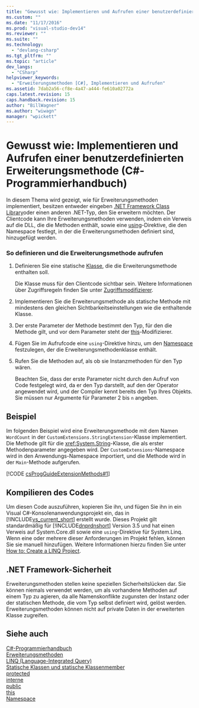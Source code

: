 ```yaml
---
title: "Gewusst wie: Implementieren und Aufrufen einer benutzerdefinierten Erweiterungsmethode (C#-Programmierhandbuch) | Microsoft Docs"
ms.custom: ""
ms.date: "11/17/2016"
ms.prod: "visual-studio-dev14"
ms.reviewer: ""
ms.suite: ""
ms.technology: 
  - "devlang-csharp"
ms.tgt_pltfrm: ""
ms.topic: "article"
dev_langs: 
  - "CSharp"
helpviewer_keywords: 
  - "Erweiterungsmethoden [C#], Implementieren und Aufrufen"
ms.assetid: 7dab2a56-cf8e-4a47-a444-fe610a02772a
caps.latest.revision: 15
caps.handback.revision: 15
author: "BillWagner"
ms.author: "wiwagn"
manager: "wpickett"
---
```

# Gewusst wie: Implementieren und Aufrufen einer benutzerdefinierten Erweiterungsmethode (C#-Programmierhandbuch)
In diesem Thema wird gezeigt, wie für Erweiterungsmethoden implementiert, besitzen entweder eingeben [.NET Framework Class Library](http://go.microsoft.com/fwlink/?LinkID=217856)oder einen anderen .NET\-Typ, den Sie erweitern möchten.  Der Clientcode kann Ihre Erweiterungsmethoden verwenden, indem ein Verweis auf die DLL, die die Methoden enthält, sowie eine [using](../../../csharp/language-reference/keywords/using-directive.md)\-Direktive, die den Namespace festlegt, in der die Erweiterungsmethoden definiert sind, hinzugefügt werden.  
  
### So definieren und die Erweiterungsmethode aufrufen  
  
1.  Definieren Sie eine statische [Klasse](../../../csharp/programming-guide/classes-and-structs/static-classes-and-static-class-members.md), die die Erweiterungsmethode enthalten soll.  
  
     Die Klasse muss für den Clientcode sichtbar sein.  Weitere Informationen über Zugriffsregeln finden Sie unter [Zugriffsmodifizierer](../../../csharp/programming-guide/classes-and-structs/access-modifiers.md).  
  
2.  Implementieren Sie die Erweiterungsmethode als statische Methode mit mindestens den gleichen Sichtbarkeitseinstellungen wie die enthaltende Klasse.  
  
3.  Der erste Parameter der Methode bestimmt den Typ, für den die Methode gilt, und vor dem Parameter steht der [this](../../../csharp/language-reference/keywords/this.md)\-Modifizierer.  
  
4.  Fügen Sie im Aufrufcode eine `using`\-Direktive hinzu, um den [Namespace](../../../csharp/language-reference/keywords/namespace.md) festzulegen, der die Erweiterungsmethodenklasse enthält.  
  
5.  Rufen Sie die Methoden auf, als ob sie Instanzmethoden für den Typ wären.  
  
     Beachten Sie, dass der erste Parameter nicht durch den Aufruf von Code festgelegt wird, da er den Typ darstellt, auf den der Operator angewendet wird, und der Compiler kennt bereits den Typ Ihres Objekts.  Sie müssen nur Argumente für Parameter 2 bis `n` angeben.  
  
## Beispiel  
 Im folgenden Beispiel wird eine Erweiterungsmethode mit dem Namen `WordCount` in der `CustomExtensions.StringExtension`\-Klasse implementiert.  Die Methode gilt für die <xref:System.String>\-Klasse, die als erster Methodenparameter angegeben wird.  Der `CustomExtensions`\-Namespace wird in den Anwendungs\-Namespace importiert, und die Methode wird in der `Main`\-Methode aufgerufen.  
  
 [!CODE [csProgGuideExtensionMethods#1](../CodeSnippet/VS_Snippets_VBCSharp/csProgGuideExtensionMethods#1)]  
  
## Kompilieren des Codes  
 Um diesen Code auszuführen, kopieren Sie ihn, und fügen Sie ihn in ein Visual C\#\-Konsolenanwendungsprojekt ein, das in [!INCLUDE[vs_current_short](../../../csharp/programming-guide/classes-and-structs/includes/vs_current_short_md.md)] erstellt wurde.  Dieses Projekt gilt standardmäßig für [!INCLUDE[dnprdnshort](../../../csharp/getting-started/includes/dnprdnshort_md.md)] Version 3.5 und hat einen Verweis auf System.Core.dll sowie eine `using`\-Direktive für System.Linq.  Wenn eine oder mehrere dieser Anforderungen im Projekt fehlen, können Sie sie manuell hinzufügen.  Weitere Informationen hierzu finden Sie unter [How to: Create a LINQ Project](../Topic/How%20to:%20Create%20a%20LINQ%20Project.md).  
  
## .NET Framework-Sicherheit  
 Erweiterungsmethoden stellen keine speziellen Sicherheitslücken dar.  Sie können niemals verwendet werden, um als vorhandene Methoden auf einem Typ zu agieren, da alle Namenskonflikte zugunsten der Instanz oder der statischen Methode, die vom Typ selbst definiert wird, gelöst werden.  Erweiterungsmethoden können nicht auf private Daten in der erweiterten Klasse zugreifen.  
  
## Siehe auch  
 [C\#\-Programmierhandbuch](../../../csharp/programming-guide/index.md)   
 [Erweiterungsmethoden](../../../csharp/programming-guide/classes-and-structs/extension-methods.md)   
 [LINQ \(Language\-Integrated Query\)](../Topic/LINQ%20\(Language-Integrated%20Query\).md)   
 [Statische Klassen und statische Klassenmember](../../../csharp/programming-guide/classes-and-structs/static-classes-and-static-class-members.md)   
 [protected](../../../csharp/language-reference/keywords/protected.md)   
 [interne](../../../csharp/language-reference/keywords/internal.md)   
 [public](../../../csharp/language-reference/keywords/public.md)   
 [this](../../../csharp/language-reference/keywords/this.md)   
 [Namespace](../../../csharp/language-reference/keywords/namespace.md)